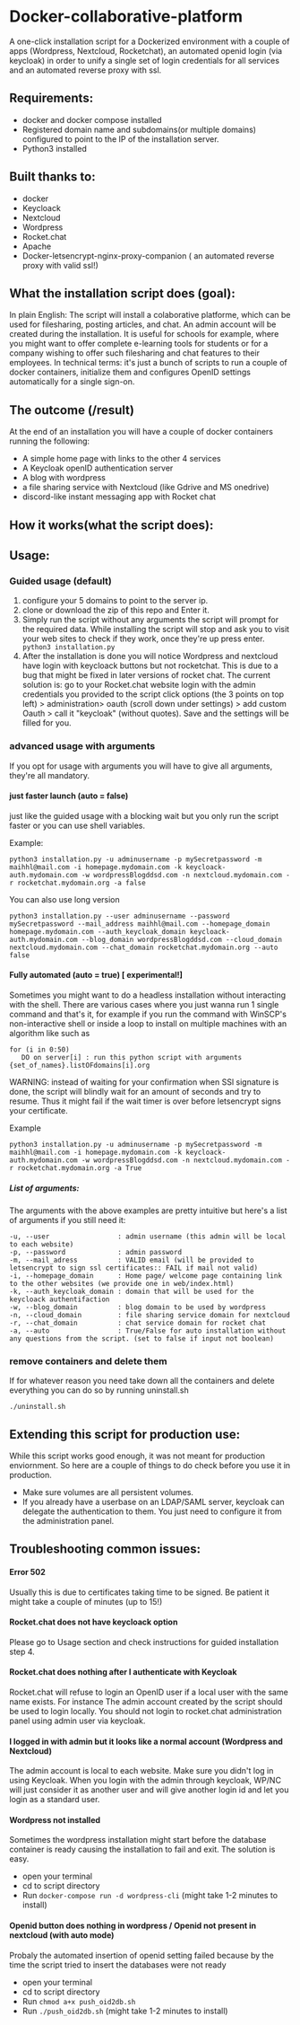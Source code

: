 # Docker-collaborative-platform
A one-click installation script for a Dockerized environment with a couple of apps (Wordpress, Nextcloud, Rocketchat), an automated openid login (via keycloak) in order to unify a single set of login credentials for all services and an automated reverse proxy with ssl.


## Requirements:
- docker and docker compose installed
- Registered domain name and subdomains(or multiple domains) configured to point to the IP of the installation server.
- Python3 installed

## Built thanks to:
- docker 
- Keycloack
- Nextcloud
- Wordpress 
- Rocket.chat
- Apache 
- Docker-letsencrypt-nginx-proxy-companion ( an automated reverse proxy with valid ssl!)

## What the installation script does (goal):
In plain English: The script will install a colaborative platforme, which can be used for filesharing, posting articles, and chat. An admin account will be created during the installation.
It is useful for schools for example, where you might want to offer complete e-learning tools for students or for a company wishing to offer such filesharing and chat features to their employees.
In technical terms: it's just a bunch of scripts to run a couple of docker containers, initialize them and configures OpenID settings automatically for a single sign-on.


## The outcome (/result)
At the end of an installation you will have a couple of docker containers running the following:
- A simple home page with links to the other 4 services
- A Keycloak openID authentication server
- A blog with wordpress
- a file sharing service with Nextcloud (like Gdrive and MS onedrive)
- discord-like instant messaging app with Rocket chat

## How it works(what the script does):

## Usage:
### Guided usage (default)
1. configure your 5 domains to point to the server ip.
2. clone or download the zip of this repo and Enter it.
3. Simply run the script without any arguments the script will prompt for the required data.
While installing the script will stop and ask you to visit your web sites to check if they work, once they're up press enter.
 ``` python3 installation.py```
4. After the installation is done you will notice Wordpress and nextcloud have login with keycloack buttons but not rocketchat. This is due to a bug that might be fixed in later versions of rocket chat. The current solution is: go to your Rocket.chat website login with the admin credentials you provided to the script  click options (the 3 points on top left) > administration> oauth (scroll down under settings) > add custom Oauth > call it "keycloak" (without quotes). Save and the settings will be filled for you.

### advanced usage with arguments

If you opt for usage with arguments you will have to give all arguments, they're all mandatory.

####  just faster launch (auto = false) 
just like the guided usage with a blocking wait but you only run the script faster or you can use shell variables.

Example: 

```python3 installation.py -u adminusername -p mySecretpassword -m maihhl@mail.com -i homepage.mydomain.com -k keycloack-auth.mydomain.com -w wordpressBlogddsd.com -n nextcloud.mydomain.com -r rocketchat.mydomain.org -a false```

You can also use long version

```python3 installation.py --user adminusername --password mySecretpassword --mail_address maihhl@mail.com --homepage_domain homepage.mydomain.com --auth_keycloak_domain keycloack-auth.mydomain.com --blog_domain wordpressBlogddsd.com --cloud_domain nextcloud.mydomain.com --chat_domain rocketchat.mydomain.org --auto false```

#### Fully automated (auto = true) [ experimental!]
Sometimes you might want to do a headless installation without interacting with the shell. There are various cases where you just wanna run 1 single command and that's it, for example if you run the command with WinSCP's non-interactive shell or inside a loop to install on multiple machines with an algorithm like 
such as

```
for (i in 0:50)
   DO on server[i] : run this python script with arguments {set_of_names}.listOFdomains[i].org
```


WARNING: instead of waiting for your confirmation when SSl signature is done, the script will blindly wait for an amount of seconds and try to resume. Thus it might fail if the wait timer is over before letsencrypt signs your certificate.


Example 
```
python3 installation.py -u adminusername -p mySecretpassword -m maihhl@mail.com -i homepage.mydomain.com -k keycloack-auth.mydomain.com -w wordpressBlogddsd.com -n nextcloud.mydomain.com -r rocketchat.mydomain.org -a True
```

##### List of arguments:
The arguments with the above examples are pretty intuitive  but here's a list of arguments if you still need it:

```
-u, --user                 : admin username (this admin will be local to each website)
-p, --password             : admin password
-m, --mail_adress          : VALID email (will be provided to letsencrypt to sign ssl certificates:: FAIL if mail not valid)
-i, --homepage_domain      : Home page/ welcome page containing link to the other websites (we provide one in web/index.html)
-k, --auth_keycloak_domain : domain that will be used for the keycloack authentifaction
-w, --blog_domain          : blog domain to be used by wordpress
-n, --cloud_domain         : file sharing service domain for nextcloud 
-r, --chat_domain          : chat service domain for rocket chat 
-a, --auto                 : True/False for auto installation without any questions from the script. (set to false if input not boolean)
```

### remove containers and delete them

If for whatever reason you need take down all the containers and delete everything you can do so by running uninstall.sh
```chmod a+x uninstall.sh
./uninstall.sh
```

## Extending this script for production use:
While this script works good enough, it was not meant for production enviornment. So here are a couple of things to do check before you use it in production.
- Make sure volumes are all persistent volumes.
- If you already have a userbase on an LDAP/SAML server, keycloak can delegate the authentication to them. You just need to configure it from the administration panel. 



## Troubleshooting common issues:
#### Error 502
Usually this is due to certificates taking time to be signed. Be patient it might take a couple of minutes (up to 15!)

#### Rocket.chat does not have keycloack option
Please go to Usage section and check instructions for guided installation step 4.


#### Rocket.chat does nothing after I authenticate with Keycloak
Rocket.chat will refuse to login an OpenID user if a local user with the same name exists. For instance The admin account created by the script should be used to login locally. You should not login to rocket.chat administration panel using admin user via keycloak.

#### I logged in with admin but it looks like a normal account (Wordpress and Nextcloud)
The admin account is local to each website. Make sure you didn't log in using Keycloak. When you login with the admin through keycloak, WP/NC will just consider it as another user and will give another login id and let you login as a standard user.


#### Wordpress not installed
Sometimes the wordpress installation might start before the database container is ready causing the installation to fail and exit. The solution is easy.
- open your terminal
- cd to script directory
- Run `docker-compose run -d wordpress-cli` (might take 1-2 minutes to install)

#### Openid button does nothing in wordpress / Openid not present in nextcloud (with auto mode)
Probaly the automated insertion of openid setting failed because by the time the script tried to insert the databases were not ready
- open your terminal
- cd to script directory
- Run `chmod a+x push_oid2db.sh`
- Run `./push_oid2db.sh` (might take 1-2 minutes to install)
